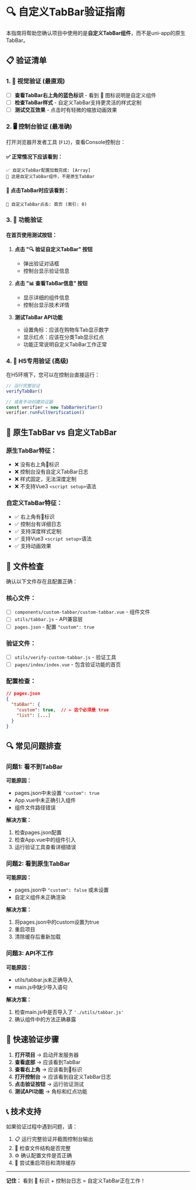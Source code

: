 # 🔍 自定义TabBar验证指南

本指南将帮助您确认项目中使用的是**自定义TabBar组件**，而不是uni-app的原生TabBar。

## 📋 验证清单

### 1. 🎯 视觉验证 (最直观)

- [ ] **查看TabBar右上角的蓝色标识** - 看到 🎯 图标说明是自定义组件
- [ ] **检查TabBar样式** - 自定义TabBar支持更灵活的样式定制
- [ ] **测试交互效果** - 点击时有轻微的缩放动画效果

### 2. 🖥️ 控制台验证 (最准确)

打开浏览器开发者工具 (`F12`)，查看Console控制台：

#### ✅ 正常情况下应该看到：
```
✅ 自定义TabBar配置加载完成: [Array]
🎯 这是自定义TabBar组件，不是原生TabBar
```

#### 🔄 点击TabBar时应该看到：
```
🔄 自定义TabBar点击: 首页 (索引: 0)
```

### 3. 🧪 功能验证

#### 在首页使用测试按钮：

1. **点击 "🔍 验证自定义TabBar" 按钮**
   - 弹出验证对话框
   - 控制台显示验证信息

2. **点击 "📊 查看TabBar信息" 按钮**
   - 显示详细的组件信息
   - 控制台显示技术详情

3. **测试TabBar API功能**
   - 设置角标：应该在购物车Tab显示数字
   - 显示红点：应该在分类Tab显示红点
   - 功能正常说明自定义TabBar工作正常

### 4. 🔧 H5专用验证 (高级)

在H5环境下，您可以在控制台直接运行：

```javascript
// 运行完整验证
verifyTabBar()

// 或者手动创建验证器
const verifier = new TabBarVerifier()
verifier.runFullVerification()
```

## 🚫 原生TabBar vs 自定义TabBar

### 原生TabBar特征：
- ❌ 没有右上角🎯标识
- ❌ 控制台没有自定义TabBar日志
- ❌ 样式固定，无法深度定制
- ❌ 不支持Vue3 `<script setup>`语法

### 自定义TabBar特征：
- ✅ 右上角有🎯标识
- ✅ 控制台有详细日志
- ✅ 支持深度样式定制
- ✅ 支持Vue3 `<script setup>`语法
- ✅ 支持动画效果

## 📂 文件检查

确认以下文件存在且配置正确：

### 核心文件：
- [ ] `components/custom-tabbar/custom-tabbar.vue` - 组件文件
- [ ] `utils/tabbar.js` - API兼容层
- [ ] `pages.json` - 配置 `"custom": true`

### 验证文件：
- [ ] `utils/verify-custom-tabbar.js` - 验证工具
- [ ] `pages/index/index.vue` - 包含验证功能的首页

### 配置检查：
```json
// pages.json
{
  "tabBar": {
    "custom": true,  // ← 这个必须是 true
    "list": [...]
  }
}
```

## 🔍 常见问题排查

### 问题1: 看不到TabBar
**可能原因：**
- pages.json中未设置 `"custom": true`
- App.vue中未正确引入组件
- 组件文件路径错误

**解决方案：**
1. 检查pages.json配置
2. 检查App.vue中的组件引入
3. 运行验证工具查看详细错误

### 问题2: 看到原生TabBar
**可能原因：**
- pages.json中 `"custom": false` 或未设置
- 自定义组件未正确渲染

**解决方案：**
1. 将pages.json中的custom设置为true
2. 重启项目
3. 清除缓存后重新加载

### 问题3: API不工作
**可能原因：**
- utils/tabbar.js未正确导入
- main.js中缺少导入语句

**解决方案：**
1. 检查main.js中是否导入了 `'./utils/tabbar.js'`
2. 确认组件中的方法正确暴露

## 🎯 快速验证步骤

1. **打开项目** → 启动开发服务器
2. **查看底部** → 应该看到TabBar
3. **查看右上角** → 应该看到🎯标识
4. **打开控制台** → 应该看到自定义TabBar日志
5. **点击验证按钮** → 运行验证测试
6. **测试API功能** → 角标和红点功能

## 📞 技术支持

如果验证过程中遇到问题，请：

1. 📋 运行完整验证并截图控制台输出
2. 📂 检查文件结构是否完整
3. ⚙️ 确认配置文件是否正确
4. 🔄 尝试重启项目和清除缓存

---

**记住：** 看到 🎯 标识 + 控制台日志 = 自定义TabBar正在工作！ 
